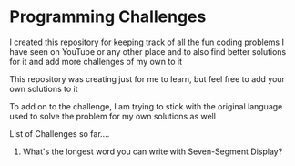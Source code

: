 # **Programming Challenges**
<p> I created this repository for keeping track of all the fun coding problems I have seen on YouTube or any other place and to also find better solutions for it and add more challenges of my own to it</p>
<p> This repository was creating just for me to learn, but feel free to add your own solutions to it </p>
<p> To add on to the challenge, I am trying to stick with the original language used to solve the problem for my own solutions as well </p>

List of Challenges so far....
<ol>
  <li>What's the longest word you can write with Seven-Segment Display?</li>
</ol>
